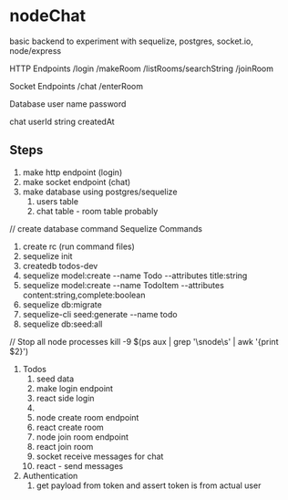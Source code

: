 # nodeChat
basic backend to experiment with sequelize, postgres, socket.io, node/express


HTTP Endpoints
/login
/makeRoom
/listRooms/searchString
/joinRoom


Socket Endpoints
/chat /enterRoom


Database
user
  name password

chat
  userId string createdAt

## Steps

1. make http endpoint (login)
2. make socket endpoint (chat)
3. make database using postgres/sequelize
   1. users table
   2. chat table - room table probably


// create database command
Sequelize Commands
1. create rc (run command files)
2. sequelize init
3. createdb todos-dev
4. sequelize model:create --name Todo --attributes title:string
5. sequelize model:create --name TodoItem --attributes content:string,complete:boolean
6. sequelize db:migrate
7. sequelize-cli seed:generate --name todo
8. sequelize db:seed:all



// Stop all node processes
kill -9 $(ps aux | grep '\snode\s' | awk '{print $2}')

1. Todos
   1. seed data
   2. make login endpoint
   3. react side login
   4.
   5. node create room endpoint
   6. react create room
   7. node join room endpoint
   8. react join room
   9. socket receive messages for chat
   10. react - send messages
2. Authentication
   1. get payload from token and assert token is from actual user